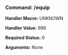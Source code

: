 ### Command: /equip

**Handler Macro:** UNKNOWN

**Handler Value:** 999

**Required Status:** 0

**Arguments:**
None
